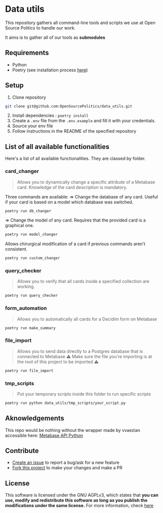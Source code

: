 # Data utils
This repository gathers all command-line tools and scripts we use at Open Source Politics to handle our work.

It aims is to gather all of our tools as **submodules**

## Requirements
- Python
- Poetry (see installation process [here](https://python-poetry.org/docs/#installation))

## Setup
1. Clone repository 
```bash
git clone git@github.com:OpenSourcePolitics/data_utils.git
```
2. Install dependencies : `poetry install`
3. Create a `.env` file from the `.env.example` and fill it with your credentials.
4. Source your env file
4. Follow instructions in the README of the specified repository

## List of all available functionalities
Here's a list of all available functionalities. They are classed by folder.

### card_changer
> Allows you to dynamically change a specific attribute of a Metabase card. Knowledge of the card description is mandatory.

Three commands are available:
⇒ Change the database of any card. Useful if your card is based on a model which database was switched.
```bash
poetry run db_changer
```
⇒ Change the model of any card. Requires that the provided card is a graphical one.
```bash
poetry run model_changer
```
Allows chirurgical modification of a card if previous commands aren't consistent.
```bash
poetry run custom_changer
```

### query_checker
> Allows you to verify that all cards inside a specified collection are working.
```bash
poetry run query_checker
```

### form_automation
> Allows you to automatically all cards for a Decidim form on Metabase
```bash
poetry run make_summary
```

### file_import
> Allows you to send data directly to a Postgres database that is connected to Metabase
> ⚠️ Make sure the file you're importing is at the root of this project to be imported ⚠️
```bash
poetry run file_import
```

### tmp_scripts
> Put your temporary scripts inside this folder to run specific scripts
```bash
poetry run python data_utils/tmp_scripts/your_script.py
```
## Aknowledgements
This repo would be nothing without the wrapper made by vvaezian accessible here:
[Metabase API Python](https://github.com/vvaezian/metabase_api_python/)

## Contribute
- [Create an issue](https://github.com/OpenSourcePolitics/data_utils/issues) to report a bug/ask for a new feature
- [Fork this project](https://github.com/OpenSourcePolitics/data_utils/issues) to make your changes and make a PR

## License
This software is licensed under the GNU AGPLv3, which states that **you can use, modify and redistribute this software as long as you publish the modifications under the same license.**
For more information, check [here](https://www.gnu.org/licenses/agpl-3.0.html)